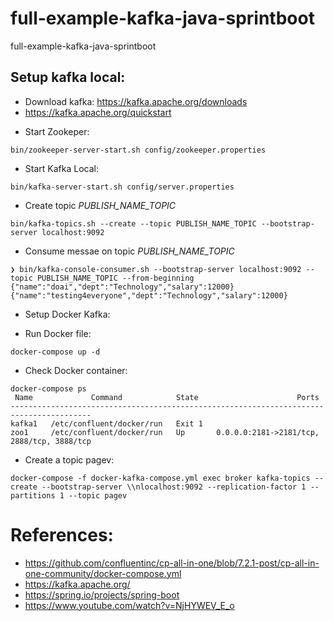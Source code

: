 # full-example-kafka-java-sprintboot
full-example-kafka-java-sprintboot

## Setup kafka local:
- Download kafka: https://kafka.apache.org/downloads
- https://kafka.apache.org/quickstart

+ Start Zookeper: 
```
bin/zookeeper-server-start.sh config/zookeeper.properties
```

+ Start Kafka Local:
```
bin/kafka-server-start.sh config/server.properties
```
+ Create topic *PUBLISH_NAME_TOPIC*
```
bin/kafka-topics.sh --create --topic PUBLISH_NAME_TOPIC --bootstrap-server localhost:9092
```

+ Consume messae on topic *PUBLISH_NAME_TOPIC*
```
❯ bin/kafka-console-consumer.sh --bootstrap-server localhost:9092 --topic PUBLISH_NAME_TOPIC --from-beginning
{"name":"doai","dept":"Technology","salary":12000}
{"name":"testing4everyone","dept":"Technology","salary":12000}
```

- Setup Docker Kafka:

+ Run Docker file:
```
docker-compose up -d
```
+ Check Docker container: 
```
docker-compose ps
 Name             Command            State                      Ports                   
----------------------------------------------------------------------------------------
kafka1   /etc/confluent/docker/run   Exit 1                                             
zoo1     /etc/confluent/docker/run   Up       0.0.0.0:2181->2181/tcp, 2888/tcp, 3888/tcp
```

+ Create a topic pagev:

```
docker-compose -f docker-kafka-compose.yml exec broker kafka-topics --create --bootstrap-server \\nlocalhost:9092 --replication-factor 1 --partitions 1 --topic pagev
```

# References:

- https://github.com/confluentinc/cp-all-in-one/blob/7.2.1-post/cp-all-in-one-community/docker-compose.yml
- https://kafka.apache.org/
- https://spring.io/projects/spring-boot
- https://www.youtube.com/watch?v=NjHYWEV_E_o



